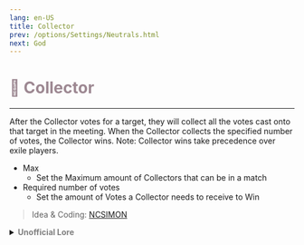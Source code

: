 ```yaml
---
lang: en-US
title: Collector
prev: /options/Settings/Neutrals.html
next: God
---
```


# <font color="#9d8892">🫴 <b>Collector</b></font> <Badge text="Chaos" type="tip" vertical="middle"/>
---

After the Collector votes for a target, they will collect all the votes cast onto that target in the meeting. When the Collector collects the specified number of votes, the Collector wins. Note: Collector wins take precedence over exile players.
* Max
  * Set the Maximum amount of Collectors that can be in a match
* Required number of votes
  * Set the amount of Votes a Collector needs to receive to Win

> Idea & Coding: [NCSIMON](https://github.com/NCSIMON)

<details>
<summary><b><font color=gray>Unofficial Lore</font></b></summary>

The collector got in a deal with The mastermind
If the collector could supply a specific number of voted to the mastermind then he could persuade the game master to let them win
But then due to "Natural Causes"
The Mastermind died as soon as he told the collector this strategy

Now the collector was known to be quite a nerd.
He would go on developing amazing ways of stealing items and collecting them basically

He invented a machined to record finger prints and the more times he would record them the more he could collect

And this worked fine
But then he had an idea what if he replicated his own finger prints?

Well turns out

He burnt his fingers once and lost fingerprints 

Well he can still win if 15 or more people recored finger prints but how?

Well duplication is fine but this tool is so expensive so what if he just...
Put this in the system recording votes of anyone person...

Then he got his voted
14/15...

What now? It's only 4 people left and 1 killer..
What if he said one of the killers was his medic and Hard cleared him... and self reported?

Amazing idea...
And due to this He died...

But the game master was able to make this loss turn to a win!

Wow... mastermind really lost a good way of winning due to "Natural Causes"

> Submitted by: champofchamps
</details>